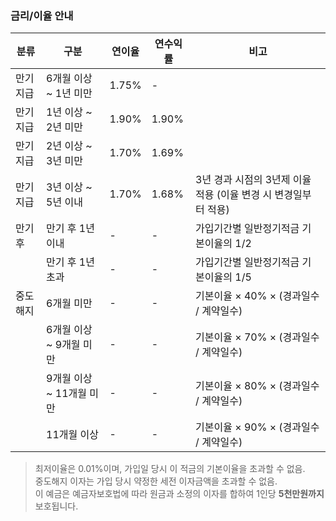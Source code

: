 ### 금리/이율 안내

| 분류     | 구분                     | 연이율 | 연수익률 | 비고                                                         |
|----------|--------------------------|--------|----------|--------------------------------------------------------------|
| 만기지급 | 6개월 이상 ~ 1년 미만     | 1.75%  | -        |                                                              |
| 만기지급 | 1년 이상 ~ 2년 미만       | 1.90%  | 1.90%    |                                                              |
| 만기지급 | 2년 이상 ~ 3년 미만       | 1.70%  | 1.69%    |                                                              |
| 만기지급 | 3년 이상 ~ 5년 이내       | 1.70%  | 1.68%    | 3년 경과 시점의 3년제 이율 적용 (이율 변경 시 변경일부터 적용) |
| 만기후   | 만기 후 1년 이내          | -      | -        | 가입기간별 일반정기적금 기본이율의 1/2                     |
|          | 만기 후 1년 초과          | -      | -        | 가입기간별 일반정기적금 기본이율의 1/5                     |
| 중도해지 | 6개월 미만                | -      | -        | 기본이율 × 40% × (경과일수 / 계약일수)                     |
|          | 6개월 이상 ~ 9개월 미만   | -      | -        | 기본이율 × 70% × (경과일수 / 계약일수)                     |
|          | 9개월 이상 ~ 11개월 미만  | -      | -        | 기본이율 × 80% × (경과일수 / 계약일수)                     |
|          | 11개월 이상               | -      | -        | 기본이율 × 90% × (경과일수 / 계약일수)                     |

> 최저이율은 0.01%이며, 가입일 당시 이 적금의 기본이율을 초과할 수 없음.  
> 중도해지 이자는 가입 당시 약정한 세전 이자금액을 초과할 수 없음.  
> 이 예금은 예금자보호법에 따라 원금과 소정의 이자를 합하여 1인당 **5천만원까지** 보호됩니다.
